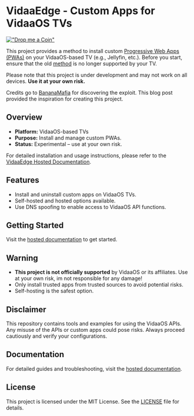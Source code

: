 # VidaaEdge - Custom Apps for VidaaOS TVs

[!["Drop me a Coin"](https://coindrop.to/embed-button.png)](https://coindrop.to/weinzii)

This project provides a method to install custom [Progressive Web Apps (PWAs)](https://en.wikipedia.org/wiki/Progressive_Web_App) on your VidaaOS-based TV (e.g., Jellyfin, etc.). Before you start, ensure that the old [method](https://github.com/jellyfin/jellyfin-media-player/issues/250#issuecomment-1213673661) is no longer supported by your TV.

Please note that this project is under development and may not work on all devices. **Use it at your own risk.**

Credits go to [BananaMafia](https://bananamafia.dev/post/hisensehax/) for discovering the exploit. This blog post provided the inspiration for creating this project.

## Overview
- **Platform:** VidaaOS-based TVs  
- **Purpose:** Install and manage custom PWAs.  
- **Status:** Experimental – use at your own risk.  

For detailed installation and usage instructions, please refer to the [VidaaEdge Hosted Documentation](https://vidaa.flummi.ch/).

## Features
- Install and uninstall custom apps on VidaaOS TVs.  
- Self-hosted and hosted options available.  
- Use DNS spoofing to enable access to VidaaOS API functions.  

## Getting Started
Visit the [hosted documentation](https://vidaa.flummi.ch/documentation) to get started.

## Warning
- **This project is not officially supported** by VidaaOS or its affiliates. Use at your own risk, im not responsible for any damage!
- Only install trusted apps from trusted sources to avoid potential risks.
- Self-hosting is the safest option.

## Disclaimer
This repository contains tools and examples for using the VidaaOS APIs. Any misuse of the APIs or custom apps could pose risks. Always proceed cautiously and verify your configurations.

## Documentation
For detailed guides and troubleshooting, visit the [hosted documentation](https://vidaa.flummi.ch/documentation).

## License

This project is licensed under the MIT License. See the [LICENSE](LICENSE) file for details.
